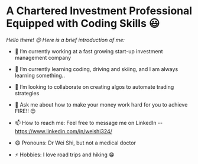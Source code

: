 # A Chartered Investment Professional Equipped with Coding Skills 😃
*Hello there! 😊 Here is a brief introduction of me:*

- 🔭 I’m currently working at a fast growing start-up investment management company
- 🌱 I’m currently learning coding, driving and skiing, and I am always learning something..
- 👯 I’m looking to collaborate on creating algos to automate trading strategies

- 💬 Ask me about how to make your money work hard for you to achieve FIRE!! 😊
- 📫 How to reach me: Feel free to message me on LinkedIn --https://www.linkedin.com/in/weishi324/
- 😄 Pronouns: Dr Wei Shi, but not a medical doctor
- ⚡ Hobbies: I love road trips and hiking 😁

